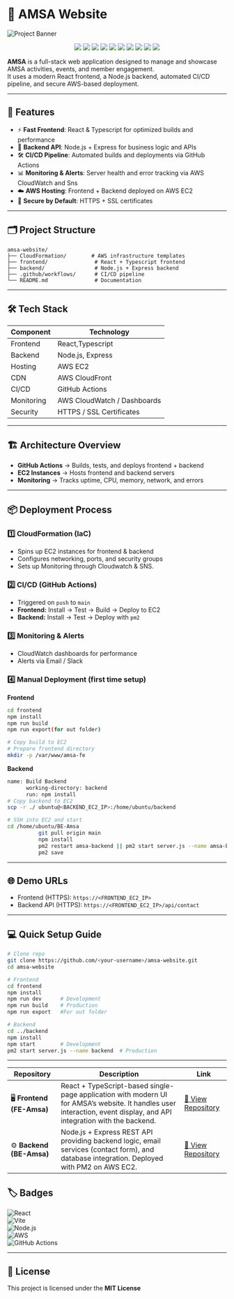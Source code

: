 # 🌟 AMSA Website  

![Project Banner](https://www.amsa.org/wp-content/uploads/2020/10/amsa-logo-main-trimmed.png)  
  
<p align="center">
  <img src="https://img.shields.io/badge/Project-AMSA%20Website-blue?style=for-the-badge&logo=github" />
  <img src="https://img.shields.io/badge/Frontend-Next.js-black?style=for-the-badge&logo=nextdotjs" />
  <img src="https://img.shields.io/badge/Backend-Node.js-green?style=for-the-badge&logo=node.js" />
  <img src="https://img.shields.io/badge/Deployed%20On-AWS%20EC2-orange?style=for-the-badge&logo=amazonaws" />
  <img src="https://img.shields.io/badge/CI%2FCD-GitHub%20Actions-blue?style=for-the-badge&logo=githubactions" />
  <img src="https://img.shields.io/badge/Process%20Manager-PM2-yellow?style=for-the-badge&logo=pm2" />
  <img src="https://img.shields.io/badge/Reverse%20Proxy-Nginx-green?style=for-the-badge&logo=nginx" />
  <img src="https://img.shields.io/badge/Infrastructure-AWS%20CloudFormation-red?style=for-the-badge&logo=amazonaws" />
  <img src="https://img.shields.io/badge/Monitoring-AWS%20CloudWatch-purple?style=for-the-badge&logo=amazoncloudwatch" />
  <img src="https://img.shields.io/badge/Notifications-AWS%20SNS-orange?style=for-the-badge&logo=amazonaws" />
</p>


**AMSA** is a full-stack web application designed to manage and showcase AMSA activities, events, and member engagement.  
It uses a modern React frontend, a Node.js backend, automated CI/CD pipeline, and secure AWS-based deployment.  

---

## 🚀 Features  

- ⚡ **Fast Frontend**: React & Typescript for optimized builds and performance  
- 🔧 **Backend API**: Node.js + Express for business logic and APIs  
- 🛠️ **CI/CD Pipeline**: Automated builds and deployments via GitHub Actions   
- 📊 **Monitoring & Alerts**: Server health and error tracking via AWS CloudWatch and Sns
- ☁️ **AWS Hosting**: Frontend + Backend deployed on AWS EC2  
- 🔐 **Secure by Default**: HTTPS + SSL certificates  

---

## 🗂 Project Structure  

```
amsa-website/
├── CloudFormation/        # AWS infrastructure templates
├── frontend/               # React + Typescript frontend
├── backend/                # Node.js + Express backend
├── .github/workflows/      # CI/CD pipeline
└── README.md               # Documentation
```

---

## 🛠️ Tech Stack  

| Component   | Technology                     |
|-------------|--------------------------------|
| Frontend    | React,Typescript               |
| Backend     | Node.js, Express               |
| Hosting     | AWS EC2                        |
| CDN         | AWS CloudFront                 |
| CI/CD       | GitHub Actions                 |
| Monitoring  | AWS CloudWatch / Dashboards    |
| Security    | HTTPS / SSL Certificates       |

---

## 🏗️ Architecture Overview  

- **GitHub Actions** → Builds, tests, and deploys frontend + backend  
- **EC2 Instances** → Hosts frontend and backend servers   
- **Monitoring** → Tracks uptime, CPU, memory, network, and errors  

---

## 📦 Deployment Process  

### 1️⃣ CloudFormation (IaC)  
- Spins up EC2 instances for frontend & backend  
- Configures networking, ports, and security groups  
- Sets up Monitoring through Cloudwatch & SNS.  

### 2️⃣ CI/CD (GitHub Actions)  
- Triggered on `push` to `main`  
- **Frontend:** Install → Test → Build → Deploy to EC2  
- **Backend:** Install → Test → Deploy with `pm2`  

### 3️⃣ Monitoring & Alerts  
- CloudWatch dashboards for performance  
- Alerts via Email / Slack  

### 4️⃣ Manual Deployment (first time setup)  

**Frontend**
```bash
cd frontend
npm install
npm run build
npm run export(for out folder)

# Copy build to EC2
# Prepare frontend directory
mkdir -p /var/www/amsa-fe
```

**Backend**
```bash
name: Build Backend
      working-directory: backend
      run: npm install
# Copy backend to EC2
scp -r ./ ubuntu@<BACKEND_EC2_IP>:/home/ubuntu/backend

# SSH into EC2 and start
cd /home/ubuntu/BE-Amsa
          git pull origin main
          npm install
          pm2 restart amsa-backend || pm2 start server.js --name amsa-backend --watch
          pm2 save
```
---

## 🌐 Demo URLs  

- Frontend (HTTPS): `https://<FRONTEND_EC2_IP>`  
- Backend API (HTTPS): `https://<FRONTEND_EC2_IP>/api/contact`  
 

---

## 💻 Quick Setup Guide  

```bash
# Clone repo
git clone https://github.com/<your-username>/amsa-website.git
cd amsa-website

# Frontend
cd frontend
npm install
npm run dev      # Development
npm run build    # Production
npm run export   #For out folder

# Backend
cd ../backend
npm install
npm start        # Development
pm2 start server.js --name backend  # Production
```

---
| Repository                         | Description                                                                                                                                                           | Link                                                                    |
| ---------------------------------- | --------------------------------------------------------------------------------------------------------------------------------------------------------------------- | ----------------------------------------------------------------------- |
| 🖥️ **Frontend (FE-Amsa)** | React + TypeScript-based single-page application with modern UI for AMSA’s website. It handles user interaction, event display, and API integration with the backend. | [🔗 View Repository](https://github.com/prathamesh0413/FE-Amsa) |
| ⚙️ **Backend (BE-Amsa)**   | Node.js + Express REST API providing backend logic, email services (contact form), and database integration. Deployed with PM2 on AWS EC2.                            | [🔗 View Repository](https://github.com/prathamesh0413/BE-Amsa) |


## 🏷️ Badges  

![React](https://img.shields.io/badge/Frontend-React-blue)  
![Vite](https://img.shields.io/badge/Build-Vite-yellow)  
![Node.js](https://img.shields.io/badge/Backend-Node.js-green)  
![AWS](https://img.shields.io/badge/Cloud-AWS-orange)  
![GitHub Actions](https://img.shields.io/badge/CI/CD-GitHub_Actions-black)  

---

## 📄 License  

This project is licensed under the **MIT License**  
